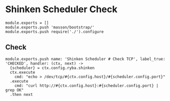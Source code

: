 
# Shinken Scheduler Check

    module.exports = []
    module.exports.push 'masson/bootstrap/'
    module.exports.push require('./').configure

## Check

    module.exports.push name: 'Shinken Scheduler # Check TCP', label_true: 'CHECKED', handler: (ctx, next) ->
      {scheduler} = ctx.config.ryba.shinken
      ctx.execute
        cmd: "echo > /dev/tcp/#{ctx.config.host}/#{scheduler.config.port}"
      .execute
        cmd: "curl http://#{ctx.config.host}:#{scheduler.config.port} | grep OK"
      .then next
